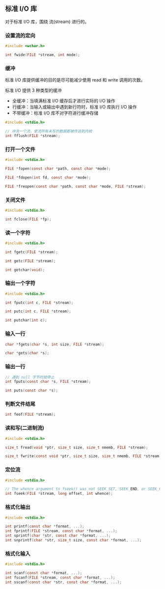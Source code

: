 ## 标准 I/O 库

对于标准 I/O 库，围绕 流(stream) 进行的。

### 设置流的定向
```c
#include <wchar.h>

int fwide(FILE *stream, int mode);
```

### 缓冲

标准 I/O 库提供缓冲的目的是尽可能减少使用 read 和 write 调用的次数。

标准 I/O 提供 3 种类型的缓冲

* 全缓冲：当填满标准 I/O 缓存后才进行实际的 I/O 操作
* 行缓冲：当输入或输出中遇到新行符时，标准 I/O 库执行 I/O 操作
* 不带缓冲：标准 I/O 库不对字符进行缓冲存储

```c
#include <stdio.h>

// 冲洗一个流，使流所有未写的数据都被传送到内核
int fflush(FILE *stream);
```

### 打开一个文件

```c
#include <stdio.h>

FILE *fopen(const char *path, const char *mode);

FILE *fdopen(int fd, const char *mode);

FILE *freopen(const char *path, const char *mode, FILE *stream);
```

### 关闭文件

```c
#include <stdio.h>

int fclose(FILE *fp);
```

### 读一个字符

```c
#include <stdio.h>

int fgetc(FILE *stream);

int getc(FILE *stream);

int getchar(void);
```

### 输出一个字符

```c
#include <stdio.h>

int fputc(int c, FILE *stream);

int putc(int c, FILE *stream);

int putchar(int c);
```

### 输入一行

```c
char *fgets(char *s, int size, FILE *stream);

char *gets(char *s);
```

### 输出一行

```c
// 遇到 null 字节时就停止
int fputs(const char *s, FILE *stream);

int puts(const char *s);
```

### 判断文件结尾

```c
int feof(FILE *stream);
```

### 读和写(二进制流)

```c
#include <stdio.h>

size_t fread(void *ptr, size_t size, size_t nmemb, FILE *stream);

size_t fwrite(const void *ptr, size_t size, size_t nmemb, FILE *stream);
```

### 定位流

```c
#include <stdio.h>

// The whence argument to fseek() was not SEEK_SET, SEEK_END, or SEEK_CUR.
int fseek(FILE *stream, long offset, int whence);
```

### 格式化输出

```c
#include <stdio.h>

int printf(const char *format, ...);
int fprintf(FILE *stream, const char *format, ...);
int sprintf(char *str, const char *format, ...);
int snprintf(char *str, size_t size, const char *format, ...);
```

### 格式化输入

```c
#include <stdio.h>

int scanf(const char *format, ...);
int fscanf(FILE *stream, const char *format, ...);
int sscanf(const char *str, const char *format, ...);
```

